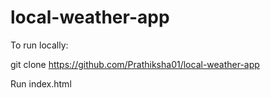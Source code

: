 # local-weather-app

To run locally:

git clone https://github.com/Prathiksha01/local-weather-app

Run index.html
